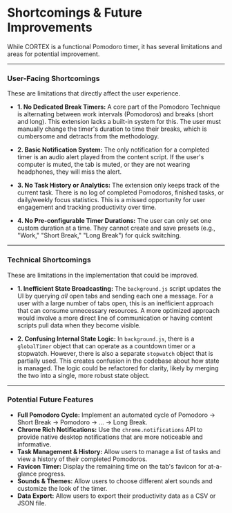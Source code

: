# Shortcomings & Future Improvements

While CORTEX is a functional Pomodoro timer, it has several limitations and areas for potential improvement.

---

### User-Facing Shortcomings

These are limitations that directly affect the user experience.

-   **1. No Dedicated Break Timers:**
    A core part of the Pomodoro Technique is alternating between work intervals (Pomodoros) and breaks (short and long). This extension lacks a built-in system for this. The user must manually change the timer's duration to time their breaks, which is cumbersome and detracts from the methodology.
    
-   **2. Basic Notification System:**
    The only notification for a completed timer is an audio alert played from the content script. If the user's computer is muted, the tab is muted, or they are not wearing headphones, they will miss the alert.
    
-   **3. No Task History or Analytics:**
    The extension only keeps track of the current task. There is no log of completed Pomodoros, finished tasks, or daily/weekly focus statistics. This is a missed opportunity for user engagement and tracking productivity over time.
    
-   **4. No Pre-configurable Timer Durations:**
    The user can only set one custom duration at a time. They cannot create and save presets (e.g., "Work," "Short Break," "Long Break") for quick switching.

---

### Technical Shortcomings

These are limitations in the implementation that could be improved.

-   **1. Inefficient State Broadcasting:**
    The `background.js` script updates the UI by querying *all* open tabs and sending each one a message. For a user with a large number of tabs open, this is an inefficient approach that can consume unnecessary resources. A more optimized approach would involve a more direct line of communication or having content scripts pull data when they become visible.
    
-   **2. Confusing Internal State Logic:**
    In `background.js`, there is a `globalTimer` object that can operate as a countdown timer or a stopwatch. However, there is also a separate `stopwatch` object that is partially used. This creates confusion in the codebase about how state is managed. The logic could be refactored for clarity, likely by merging the two into a single, more robust state object.

---

### Potential Future Features

-   **Full Pomodoro Cycle:** Implement an automated cycle of Pomodoro -> Short Break -> Pomodoro -> ... -> Long Break.
-   **Chrome Rich Notifications:** Use the `chrome.notifications` API to provide native desktop notifications that are more noticeable and informative.
-   **Task Management & History:** Allow users to manage a list of tasks and view a history of their completed Pomodoros.
-   **Favicon Timer:** Display the remaining time on the tab's favicon for at-a-glance progress.
-   **Sounds & Themes:** Allow users to choose different alert sounds and customize the look of the timer.
-   **Data Export:** Allow users to export their productivity data as a CSV or JSON file. 
